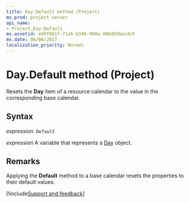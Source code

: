```yaml
---
title: Day.Default method (Project)
ms.prod: project-server
api_name:
- Project.Day.Default
ms.assetid: ed9f6b1f-71a5-b34b-908a-466db56acdc9
ms.date: 06/08/2017
localization_priority: Normal
---
```



# Day.Default method (Project)

Resets the  **Day** item of a resource calendar to the value in the corresponding base calendar.


## Syntax

_expression_. `Default`

_expression_ A variable that represents a [Day](./Project.Day.md) object.


## Remarks

Applying the  **Default** method to a base calendar resets the properties to their default values.

[!include[Support and feedback](~/includes/feedback-boilerplate.md)]